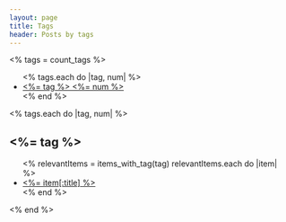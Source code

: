 ```yaml
---
layout: page
title: Tags
header: Posts by tags
---
```

<% tags = count_tags %>

<ul class="tag_box inline">
<% tags.each do |tag, num| %>
<li><a href="#<%= tag %>-ref"><%= tag %> <span><%= num %></span></a></li>
<% end %>
</ul>

<% tags.each do |tag, num| %>
<h2 id="<%= tag %>-ref"><%= tag %></h2>
<ul>
<% relevantItems = items_with_tag(tag)
   relevantItems.each do |item| %>
<li><a href="<%= @config[:base_url] + item.identifier.chop + '.html' %>"><%= item[:title] %></a></li>
<% end %>
</ul>
<% end %>
